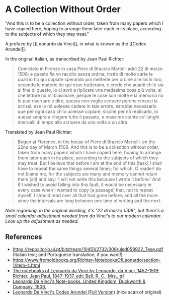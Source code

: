 # A Collection Without Order

"And this is to be a collection without order, taken from many papers which I have copied here, hoping to arrange them later each in its place, according to the subjects of which they may treat."

A preface by [[Leonardo da Vinci]], in what is known as the [[Codex Arundel]].

In the original Italian, as transcribed by Jean Paul Richter:

> Comiciato in Firenze in casa Piero di Braccio Martelli addi 22 di marzo 1508: e questo fia vn racolto sanza ordine, tratto di molte carte le quali io ho qui copiate sperando poi metterle per ordine alle lochi loro, secondo le materie de qui esse tratterano, e credo che auanti ch‘io sia al fine di questo, io ci avrò a riplicare vna medesima cosa più volte, si chè lettore nõ mi biasimare, perque le cose son molte e la memoria nõ le può riseruare e dire, questa non voglio scriuere perche dinanzi la scrissi; ese io nô uolesse cadere in tale errore, sarebbe necessario que per ogni caso ch‘io uolesse copiare, sicchè per nõ replicarlo, io auessi senpre a rilegere tutto il passato, e massime stante co‘ lunghi interualli di tenpo allo scriuere da una volta a un altra.

Translated by Jean Paul Richter:

> Begun at Florence, in the house of Piero di Braccio Martelli, on the 22nd day of March 1508. And this is to be a collection without order, taken from many papers which I have copied here, hoping to arrange them later each in its place, according to the subjects of which they may treat. But I believe that before I am at the end of this [task] I shall have to repeat the same things several times; for which, O reader! do not blame me, for the subjects are many and memory cannot retain them [all] and say: ‘I will not write this because I wrote it before.’ And if I wished to avoid falling into this fault, it would be necessary in every case when I wanted to copy [a passage] that, not to repeat myself, I should read over all that had gone before; and all the more since the intervals are long between one time of writing and the next.

_Note regarding: in the original wording, it's "22 di marzo 1508", but there's a small calendar adjustment needed from da Vinci's to our modern calendar.  Look up the adjustment as needed._

## References

- <https://repositorio.ul.pt/bitstream/10451/2732/306/ulsd059922_Tese.pdf> (Italian text; and Portuguese translation, if you want!)
- <https://www.fromoldbooks.org/Richter-NotebooksOfLeonardo/section-1/item-4.html>
- [The notebooks of Leonardo da Vinci by Leonardo, da Vinci, 1452-1519; Richter, Jean Paul, 1847-1937, edt; Bell, R. C., Mrs., trl](https://archive.org/details/notebooksofleona01leon/page/12/mode/1up)
- [Leonardo Da Vinci's Note-books. United Kingdom, Duckworth & Company, 1906.](https://www.google.com/books/edition/Leonardo_Da_Vinci_s_Note_books/uaUaAAAAYAAJ)
- [Leonardo Da Vinci's Codex Arundel (Full Version)](http://www.bl.uk/turning-the-pages/?id=758caef0-a664-11db-8b3a-0050c2490048&type=book) (nice scan of original)